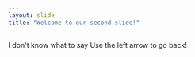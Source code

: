 ```yaml
---
layout: slide
title: "Welcome to our second slide!"
---
```

I don't know what to say
Use the left arrow to go back!
